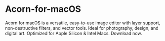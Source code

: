 # Acorn-for-macOS
Acorn for macOS is a versatile, easy-to-use image editor with layer support, non-destructive filters, and vector tools. Ideal for photography, design, and digital art. Optimized for Apple Silicon &amp; Intel Macs. Download now.
